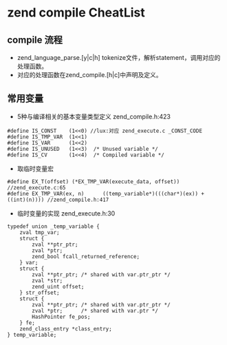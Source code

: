 # zend compile CheatList

## compile 流程
* zend_language_parse.[y|c|h] tokenize文件，解析statement，调用对应的处理函数。
* 对应的处理函数在zend_compile.[h|c]中声明及定义。

## 常用变量
* 5种与编译相关的基本变量类型定义 zend_compile.h:423
```
#define IS_CONST	(1<<0) //lux:对应 zend_execute.c _CONST_CODE
#define IS_TMP_VAR	(1<<1)
#define IS_VAR		(1<<2)
#define IS_UNUSED	(1<<3)	/* Unused variable */
#define IS_CV		(1<<4)	/* Compiled variable */
```
* 取临时变量宏
```
#define EX_T(offset) (*EX_TMP_VAR(execute_data, offset)) //zend_execute.c:65
#define EX_TMP_VAR(ex, n)	   ((temp_variable*)(((char*)(ex)) + ((int)(n)))) //zend_compile.h:417
```
* 临时变量的实现 zend_execute.h:30
```
typedef union _temp_variable {
	zval tmp_var;
	struct {
		zval **ptr_ptr;
		zval *ptr;
		zend_bool fcall_returned_reference;
	} var;
	struct {
		zval **ptr_ptr; /* shared with var.ptr_ptr */
		zval *str;
		zend_uint offset;
	} str_offset;
	struct {
		zval **ptr_ptr; /* shared with var.ptr_ptr */
		zval *ptr;      /* shared with var.ptr */
		HashPointer fe_pos;
	} fe;
	zend_class_entry *class_entry;
} temp_variable;

```
